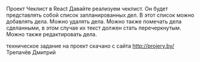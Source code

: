 Проект Чеклист в React
Давайте реализуем чеклист. Он будет представлять собой список запланированных дел. В этот список можно добавлять дела. Можно удалять дела. Можно также помечать дела сделанными, в этом случае их текст должен стать перечеркнутым. Можно также редактировать дела.

техническое задание на проект скачано с сайта http://projery.by/
Трепачёв Дмитрий